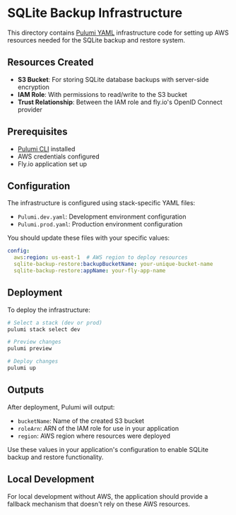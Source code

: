 # SQLite Backup Infrastructure

This directory contains [Pulumi YAML](https://www.pulumi.com/docs/yaml/) infrastructure code for setting up AWS resources needed for the SQLite backup and restore system.

## Resources Created

- **S3 Bucket**: For storing SQLite database backups with server-side encryption
- **IAM Role**: With permissions to read/write to the S3 bucket
- **Trust Relationship**: Between the IAM role and fly.io's OpenID Connect provider

## Prerequisites

- [Pulumi CLI](https://www.pulumi.com/docs/install/) installed
- AWS credentials configured
- Fly.io application set up

## Configuration

The infrastructure is configured using stack-specific YAML files:

- `Pulumi.dev.yaml`: Development environment configuration
- `Pulumi.prod.yaml`: Production environment configuration

You should update these files with your specific values:

```yaml
config:
  aws:region: us-east-1  # AWS region to deploy resources
  sqlite-backup-restore:backupBucketName: your-unique-bucket-name
  sqlite-backup-restore:appName: your-fly-app-name
```

## Deployment

To deploy the infrastructure:

```bash
# Select a stack (dev or prod)
pulumi stack select dev

# Preview changes
pulumi preview

# Deploy changes
pulumi up
```

## Outputs

After deployment, Pulumi will output:

- `bucketName`: Name of the created S3 bucket
- `roleArn`: ARN of the IAM role for use in your application
- `region`: AWS region where resources were deployed

Use these values in your application's configuration to enable SQLite backup and restore functionality.

## Local Development

For local development without AWS, the application should provide a fallback mechanism that doesn't rely on these AWS resources.